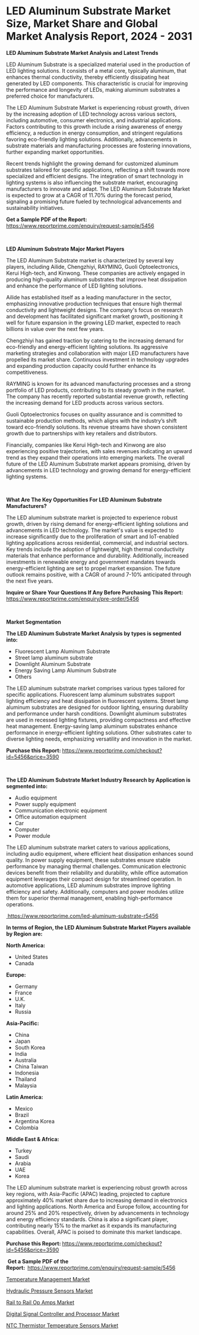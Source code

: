 <p><h1>LED Aluminum Substrate Market Size, Market Share and Global Market Analysis Report, 2024 - 2031</h1></p><p><strong>LED Aluminum Substrate Market Analysis and Latest Trends</strong></p>
<p><p>LED Aluminum Substrate is a specialized material used in the production of LED lighting solutions. It consists of a metal core, typically aluminum, that enhances thermal conductivity, thereby efficiently dissipating heat generated by LED components. This characteristic is crucial for improving the performance and longevity of LEDs, making aluminum substrates a preferred choice for manufacturers.</p><p>The LED Aluminum Substrate Market is experiencing robust growth, driven by the increasing adoption of LED technology across various sectors, including automotive, consumer electronics, and industrial applications. Factors contributing to this growth include a rising awareness of energy efficiency, a reduction in energy consumption, and stringent regulations favoring eco-friendly lighting solutions. Additionally, advancements in substrate materials and manufacturing processes are fostering innovations, further expanding market opportunities.</p><p>Recent trends highlight the growing demand for customized aluminum substrates tailored for specific applications, reflecting a shift towards more specialized and efficient designs. The integration of smart technology in lighting systems is also influencing the substrate market, encouraging manufacturers to innovate and adapt. The LED Aluminum Substrate Market is expected to grow at a CAGR of 11.70% during the forecast period, signaling a promising future fueled by technological advancements and sustainability initiatives.</p></p>
<p><strong>Get a Sample PDF of the Report:&nbsp;</strong> <a href="https://www.reportprime.com/enquiry/request-sample/5456">https://www.reportprime.com/enquiry/request-sample/5456</a></p>
<p>&nbsp;</p>
<p><strong>LED Aluminum Substrate Major Market Players</strong></p>
<p><p>The LED Aluminum Substrate market is characterized by several key players, including Ailide, Chengzhiyi, RAYMING, Guoli Optoelectronics, Kerui High-tech, and Kinwong. These companies are actively engaged in producing high-quality aluminum substrates that improve heat dissipation and enhance the performance of LED lighting solutions.</p><p>Ailide has established itself as a leading manufacturer in the sector, emphasizing innovative production techniques that ensure high thermal conductivity and lightweight designs. The company's focus on research and development has facilitated significant market growth, positioning it well for future expansion in the growing LED market, expected to reach billions in value over the next few years.</p><p>Chengzhiyi has gained traction by catering to the increasing demand for eco-friendly and energy-efficient lighting solutions. Its aggressive marketing strategies and collaboration with major LED manufacturers have propelled its market share. Continuous investment in technology upgrades and expanding production capacity could further enhance its competitiveness.</p><p>RAYMING is known for its advanced manufacturing processes and a strong portfolio of LED products, contributing to its steady growth in the market. The company has recently reported substantial revenue growth, reflecting the increasing demand for LED products across various sectors.</p><p>Guoli Optoelectronics focuses on quality assurance and is committed to sustainable production methods, which aligns with the industry’s shift toward eco-friendly solutions. Its revenue streams have shown consistent growth due to partnerships with key retailers and distributors.</p><p>Financially, companies like Kerui High-tech and Kinwong are also experiencing positive trajectories, with sales revenues indicating an upward trend as they expand their operations into emerging markets. The overall future of the LED Aluminum Substrate market appears promising, driven by advancements in LED technology and growing demand for energy-efficient lighting systems.</p></p>
<p>&nbsp;</p>
<p><strong>What Are The Key Opportunities For LED Aluminum Substrate Manufacturers?</strong></p>
<p><p>The LED aluminum substrate market is projected to experience robust growth, driven by rising demand for energy-efficient lighting solutions and advancements in LED technology. The market's value is expected to increase significantly due to the proliferation of smart and IoT-enabled lighting applications across residential, commercial, and industrial sectors. Key trends include the adoption of lightweight, high thermal conductivity materials that enhance performance and durability. Additionally, increased investments in renewable energy and government mandates towards energy-efficient lighting are set to propel market expansion. The future outlook remains positive, with a CAGR of around 7-10% anticipated through the next five years.</p></p>
<p><strong>Inquire or Share Your Questions If Any Before Purchasing This Report:</strong> <a href="https://www.reportprime.com/enquiry/pre-order/5456">https://www.reportprime.com/enquiry/pre-order/5456</a></p>
<p>&nbsp;</p>
<p><strong>Market Segmentation</strong></p>
<p><strong>The LED Aluminum Substrate Market Analysis by types is segmented into:</strong></p>
<p><ul><li>Fluorescent Lamp Aluminum Substrate</li><li>Street lamp aluminum substrate</li><li>Downlight Aluminum Substrate</li><li>Energy Saving Lamp Aluminum Substrate</li><li>Others</li></ul></p>
<p><p>The LED aluminum substrate market comprises various types tailored for specific applications. Fluorescent lamp aluminum substrates support lighting efficiency and heat dissipation in fluorescent systems. Street lamp aluminum substrates are designed for outdoor lighting, ensuring durability and performance under harsh conditions. Downlight aluminum substrates are used in recessed lighting fixtures, providing compactness and effective heat management. Energy-saving lamp aluminum substrates enhance performance in energy-efficient lighting solutions. Other substrates cater to diverse lighting needs, emphasizing versatility and innovation in the market.</p></p>
<p><strong>Purchase this Report:&nbsp;</strong><a href="https://www.reportprime.com/checkout?id=5456&price=3590">https://www.reportprime.com/checkout?id=5456&price=3590</a></p>
<p>&nbsp;</p>
<p><strong>The LED Aluminum Substrate Market Industry Research by Application is segmented into:</strong></p>
<p><ul><li>Audio equipment</li><li>Power supply equipment</li><li>Communication electronic equipment</li><li>Office automation equipment</li><li>Car</li><li>Computer</li><li>Power module</li></ul></p>
<p><p>The LED aluminum substrate market caters to various applications, including audio equipment, where efficient heat dissipation enhances sound quality. In power supply equipment, these substrates ensure stable performance by managing thermal challenges. Communication electronic devices benefit from their reliability and durability, while office automation equipment leverages their compact design for streamlined operation. In automotive applications, LED aluminum substrates improve lighting efficiency and safety. Additionally, computers and power modules utilize them for superior thermal management, enabling high-performance operations.</p></p>
<p><a href="https://www.reportprime.com/led-aluminum-substrate-r5456">&nbsp;https://www.reportprime.com/led-aluminum-substrate-r5456</a></p>
<p><strong>In terms of Region, the LED Aluminum Substrate Market Players available by Region are:</strong></p>
<p>
    <p> <strong> North America: </strong>
        <ul>
            <li>United States</li>
            <li>Canada</li>
        </ul>
        </p> 
    <p> <strong> Europe: </strong>
        <ul>
            <li>Germany</li>
            <li>France</li>
            <li>U.K.</li>
            <li>Italy</li>
            <li>Russia</li>
        </ul>
        </p> 
    <p> <strong> Asia-Pacific: </strong>
        <ul>
            <li>China</li>
            <li>Japan</li>
            <li>South Korea</li>
            <li>India</li>
            <li>Australia</li>
            <li>China Taiwan</li>
            <li>Indonesia</li>
            <li>Thailand</li>
            <li>Malaysia</li>
        </ul>
        </p> 
    <p> <strong> Latin America: </strong>
        <ul>
            <li>Mexico</li>
            <li>Brazil</li>
            <li>Argentina Korea</li>
            <li>Colombia</li>
        </ul>
        </p> 
    <p> <strong> Middle East & Africa: </strong>
        <ul>
            <li>Turkey</li>
            <li>Saudi</li>
            <li>Arabia</li>
            <li>UAE</li>
            <li>Korea</li>
        </ul>
    </p>
    </p>
<p><p>The LED aluminum substrate market is experiencing robust growth across key regions, with Asia-Pacific (APAC) leading, projected to capture approximately 40% market share due to increasing demand in electronics and lighting applications. North America and Europe follow, accounting for around 25% and 20% respectively, driven by advancements in technology and energy efficiency standards. China is also a significant player, contributing nearly 15% to the market as it expands its manufacturing capabilities. Overall, APAC is poised to dominate this market landscape.</p></p>
<p><strong>Purchase this Report: </strong><a href="https://www.reportprime.com/checkout?id=5456&price=3590">https://www.reportprime.com/checkout?id=5456&price=3590</a></p>
<p>&nbsp;<strong>Get a Sample PDF of the Report:&nbsp;&nbsp;</strong><a href="https://www.reportprime.com/enquiry/request-sample/5456">https://www.reportprime.com/enquiry/request-sample/5456</a></p>
<p><strong></strong></p>
<p><p><a href="https://www.linkedin.com/pulse/temperature-management-market-research-report-exploring-size-2d4ec?trackingId=tBDN7caiRB69yC0e51qg2g%3D%3D">Temperature Management Market</a></p><p><a href="https://issuu.com/reportprime-2/docs/hydraulic-pressure-sensors-market-s_32a8ff152bbd00">Hydraulic Pressure Sensors Market</a></p><p><a href="https://github.com/MarlinNader2023/Market-Research-Report-List-1/blob/main/rail-to-rail-op-amps-market.md">Rail to Rail Op Amps Market</a></p><p><a href="https://github.com/santosh758595/Market-Research-Report-List-6/blob/main/digital-signal-controller-and-processor-market.md">Digital Signal Controller and Processor Market</a></p><p><a href="https://issuu.com/reportprime-2/docs/ntc-thermistor-temperature-sensors-_dae04469a5c1e3">NTC Thermistor Temperature Sensors Market</a></p></p>